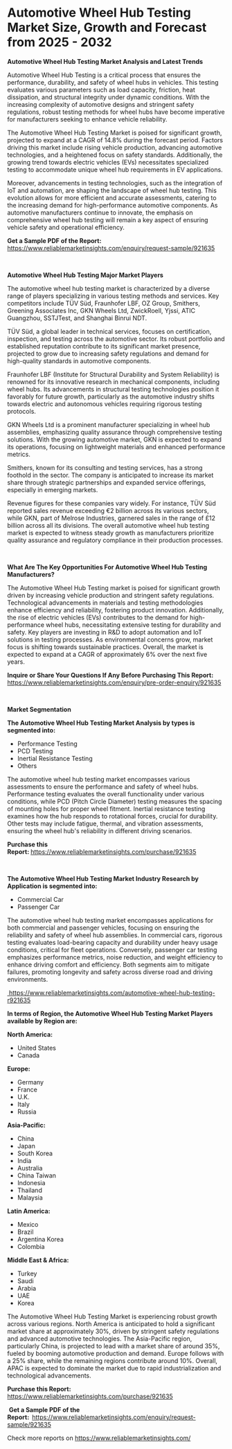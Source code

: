 <p><h1>Automotive Wheel Hub Testing Market Size, Growth and Forecast from 2025 - 2032</h1></p><p><strong>Automotive Wheel Hub Testing Market Analysis and Latest Trends</strong></p>
<p><p>Automotive Wheel Hub Testing is a critical process that ensures the performance, durability, and safety of wheel hubs in vehicles. This testing evaluates various parameters such as load capacity, friction, heat dissipation, and structural integrity under dynamic conditions. With the increasing complexity of automotive designs and stringent safety regulations, robust testing methods for wheel hubs have become imperative for manufacturers seeking to enhance vehicle reliability.</p><p>The Automotive Wheel Hub Testing Market is poised for significant growth, projected to expand at a CAGR of 14.8% during the forecast period. Factors driving this market include rising vehicle production, advancing automotive technologies, and a heightened focus on safety standards. Additionally, the growing trend towards electric vehicles (EVs) necessitates specialized testing to accommodate unique wheel hub requirements in EV applications.</p><p>Moreover, advancements in testing technologies, such as the integration of IoT and automation, are shaping the landscape of wheel hub testing. This evolution allows for more efficient and accurate assessments, catering to the increasing demand for high-performance automotive components. As automotive manufacturers continue to innovate, the emphasis on comprehensive wheel hub testing will remain a key aspect of ensuring vehicle safety and operational efficiency.</p></p>
<p><strong>Get a Sample PDF of the Report:&nbsp;</strong> <a href="https://www.reliablemarketinsights.com/enquiry/request-sample/921635?utm_campaign=3186&utm_medium=2&utm_source=Github&utm_content=ia&utm_term=07032025&utm_id=automotive-wheel-hub-testing">https://www.reliablemarketinsights.com/enquiry/request-sample/921635</a></p>
<p>&nbsp;</p>
<p><strong>Automotive Wheel Hub Testing Major Market Players</strong></p>
<p><p>The automotive wheel hub testing market is characterized by a diverse range of players specializing in various testing methods and services. Key competitors include TÜV Süd, Fraunhofer LBF, OZ Group, Smithers, Greening Associates Inc, GKN Wheels Ltd, ZwickRoell, Yjssi, ATIC Guangzhou, SSTJTest, and Shanghai Binrui NDT.</p><p>TÜV Süd, a global leader in technical services, focuses on certification, inspection, and testing across the automotive sector. Its robust portfolio and established reputation contribute to its significant market presence, projected to grow due to increasing safety regulations and demand for high-quality standards in automotive components.</p><p>Fraunhofer LBF (Institute for Structural Durability and System Reliability) is renowned for its innovative research in mechanical components, including wheel hubs. Its advancements in structural testing technologies position it favorably for future growth, particularly as the automotive industry shifts towards electric and autonomous vehicles requiring rigorous testing protocols.</p><p>GKN Wheels Ltd is a prominent manufacturer specializing in wheel hub assemblies, emphasizing quality assurance through comprehensive testing solutions. With the growing automotive market, GKN is expected to expand its operations, focusing on lightweight materials and enhanced performance metrics.</p><p>Smithers, known for its consulting and testing services, has a strong foothold in the sector. The company is anticipated to increase its market share through strategic partnerships and expanded service offerings, especially in emerging markets.</p><p>Revenue figures for these companies vary widely. For instance, TÜV Süd reported sales revenue exceeding €2 billion across its various sectors, while GKN, part of Melrose Industries, garnered sales in the range of £12 billion across all its divisions. The overall automotive wheel hub testing market is expected to witness steady growth as manufacturers prioritize quality assurance and regulatory compliance in their production processes.</p></p>
<p>&nbsp;</p>
<p><strong>What Are The Key Opportunities For Automotive Wheel Hub Testing Manufacturers?</strong></p>
<p><p>The Automotive Wheel Hub Testing market is poised for significant growth driven by increasing vehicle production and stringent safety regulations. Technological advancements in materials and testing methodologies enhance efficiency and reliability, fostering product innovation. Additionally, the rise of electric vehicles (EVs) contributes to the demand for high-performance wheel hubs, necessitating extensive testing for durability and safety. Key players are investing in R&D to adopt automation and IoT solutions in testing processes. As environmental concerns grow, market focus is shifting towards sustainable practices. Overall, the market is expected to expand at a CAGR of approximately 6% over the next five years.</p></p>
<p><strong>Inquire or Share Your Questions If Any Before Purchasing This Report:</strong> <a href="https://www.reliablemarketinsights.com/enquiry/pre-order-enquiry/921635?utm_campaign=3186&utm_medium=2&utm_source=Github&utm_content=ia&utm_term=07032025&utm_id=automotive-wheel-hub-testing">https://www.reliablemarketinsights.com/enquiry/pre-order-enquiry/921635</a></p>
<p>&nbsp;</p>
<p><strong>Market Segmentation</strong></p>
<p><strong>The Automotive Wheel Hub Testing Market Analysis by types is segmented into:</strong></p>
<p><ul><li>Performance Testing</li><li>PCD Testing</li><li>Inertial Resistance Testing</li><li>Others</li></ul></p>
<p><p>The automotive wheel hub testing market encompasses various assessments to ensure the performance and safety of wheel hubs. Performance testing evaluates the overall functionality under various conditions, while PCD (Pitch Circle Diameter) testing measures the spacing of mounting holes for proper wheel fitment. Inertial resistance testing examines how the hub responds to rotational forces, crucial for durability. Other tests may include fatigue, thermal, and vibration assessments, ensuring the wheel hub's reliability in different driving scenarios.</p></p>
<p><strong>Purchase this Report:&nbsp;</strong><a href="https://www.reliablemarketinsights.com/purchase/921635?utm_campaign=3186&utm_medium=2&utm_source=Github&utm_content=ia&utm_term=07032025&utm_id=automotive-wheel-hub-testing">https://www.reliablemarketinsights.com/purchase/921635</a></p>
<p>&nbsp;</p>
<p><strong>The Automotive Wheel Hub Testing Market Industry Research by Application is segmented into:</strong></p>
<p><ul><li>Commercial Car</li><li>Passenger Car</li></ul></p>
<p><p>The automotive wheel hub testing market encompasses applications for both commercial and passenger vehicles, focusing on ensuring the reliability and safety of wheel hub assemblies. In commercial cars, rigorous testing evaluates load-bearing capacity and durability under heavy usage conditions, critical for fleet operations. Conversely, passenger car testing emphasizes performance metrics, noise reduction, and weight efficiency to enhance driving comfort and efficiency. Both segments aim to mitigate failures, promoting longevity and safety across diverse road and driving environments.</p></p>
<p><a href="https://www.reliablemarketinsights.com/automotive-wheel-hub-testing-r921635?utm_campaign=3186&utm_medium=2&utm_source=Github&utm_content=ia&utm_term=07032025&utm_id=automotive-wheel-hub-testing">&nbsp;https://www.reliablemarketinsights.com/automotive-wheel-hub-testing-r921635</a></p>
<p><strong>In terms of Region, the Automotive Wheel Hub Testing Market Players available by Region are:</strong></p>
<p>
    <p> <strong> North America: </strong>
        <ul>
            <li>United States</li>
            <li>Canada</li>
        </ul>
        </p> 
    <p> <strong> Europe: </strong>
        <ul>
            <li>Germany</li>
            <li>France</li>
            <li>U.K.</li>
            <li>Italy</li>
            <li>Russia</li>
        </ul>
        </p> 
    <p> <strong> Asia-Pacific: </strong>
        <ul>
            <li>China</li>
            <li>Japan</li>
            <li>South Korea</li>
            <li>India</li>
            <li>Australia</li>
            <li>China Taiwan</li>
            <li>Indonesia</li>
            <li>Thailand</li>
            <li>Malaysia</li>
        </ul>
        </p> 
    <p> <strong> Latin America: </strong>
        <ul>
            <li>Mexico</li>
            <li>Brazil</li>
            <li>Argentina Korea</li>
            <li>Colombia</li>
        </ul>
        </p> 
    <p> <strong> Middle East & Africa: </strong>
        <ul>
            <li>Turkey</li>
            <li>Saudi</li>
            <li>Arabia</li>
            <li>UAE</li>
            <li>Korea</li>
        </ul>
    </p>
    </p>
<p><p>The Automotive Wheel Hub Testing Market is experiencing robust growth across various regions. North America is anticipated to hold a significant market share at approximately 30%, driven by stringent safety regulations and advanced automotive technologies. The Asia-Pacific region, particularly China, is projected to lead with a market share of around 35%, fueled by booming automotive production and demand. Europe follows with a 25% share, while the remaining regions contribute around 10%. Overall, APAC is expected to dominate the market due to rapid industrialization and technological advancements.</p></p>
<p><strong>Purchase this Report: </strong><a href="https://www.reliablemarketinsights.com/purchase/921635?utm_campaign=3186&utm_medium=2&utm_source=Github&utm_content=ia&utm_term=07032025&utm_id=automotive-wheel-hub-testing">https://www.reliablemarketinsights.com/purchase/921635</a></p>
<p>&nbsp;<strong>Get a Sample PDF of the Report:&nbsp;&nbsp;</strong><a href="https://www.reliablemarketinsights.com/enquiry/request-sample/921635?utm_campaign=3186&utm_medium=2&utm_source=Github&utm_content=ia&utm_term=07032025&utm_id=automotive-wheel-hub-testing">https://www.reliablemarketinsights.com/enquiry/request-sample/921635</a></p>
<p><strong></strong></p>
<p>Check more reports on <a href="https://www.reliablemarketinsights.com/?utm_campaign=3186&utm_medium=2&utm_source=Github&utm_content=ia&utm_term=07032025&utm_id=automotive-wheel-hub-testing">https://www.reliablemarketinsights.com/</a></p>